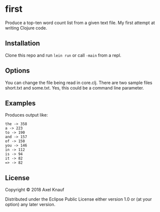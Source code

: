 # first

Produce a top-ten word count list from a given text file. My first attempt at writing Clojure code.

## Installation

Clone this repo and run `lein run` or call `-main` from a repl.

## Options

You can change the file being read in core.clj. There are two sample files short.txt and some.txt. Yes, this could be a command line parameter. 

## Examples

Produces output like:

```
the -> 358
a -> 223
to -> 190
and -> 157
of -> 150
you -> 146
in -> 112
is -> 94
it -> 82
=> -> 82
```

## License

Copyright © 2018 Axel Knauf

Distributed under the Eclipse Public License either version 1.0 or (at
your option) any later version.
